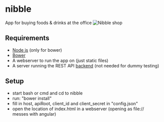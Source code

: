 # nibble
App for buying foods &amp; drinks at the office
![Nibble shop](http://i.imgur.com/1ItEFrd.png "Main shop view")

## Requirements
- [Node js](https://nodejs.org/en/) (only for bower)
- [Bower](http://bower.io/#getting-started)
- A webserver to run the app on (just static files)
- A server running the REST API [backend](https://github.com/dotKom/onlineweb4/tree/develop/apps/shop) (not needed for dummy testing)

## Setup
- start bash or cmd and cd to nibble
- run: "bower install"
- fill in host, apiRoot, client_id and client_secret in "config.json"
- open the location of index.html in a webserver (opening as file:// messes with angular)
